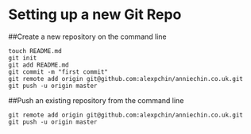 Setting up a new Git Repo
========================

##Create a new repository on the command line

    touch README.md
    git init
    git add README.md
    git commit -m "first commit"
    git remote add origin git@github.com:alexpchin/anniechin.co.uk.git
    git push -u origin master
    
##Push an existing repository from the command line

    git remote add origin git@github.com:alexpchin/anniechin.co.uk.git
    git push -u origin master